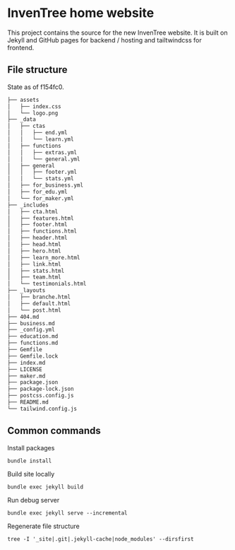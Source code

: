 # InvenTree home website
This project contains the source for the new InvenTree website.
It is built on Jekyll and GitHub pages for backend / hosting and tailtwindcss for frontend.

## File structure

State as of f154fc0.
``` bash
├── assets
│   ├── index.css
│   └── logo.png
├── _data
│   ├── ctas
│   │   ├── end.yml
│   │   └── learn.yml
│   ├── functions
│   │   ├── extras.yml
│   │   └── general.yml
│   ├── general
│   │   ├── footer.yml
│   │   └── stats.yml
│   ├── for_business.yml
│   ├── for_edu.yml
│   └── for_maker.yml
├── _includes
│   ├── cta.html
│   ├── features.html
│   ├── footer.html
│   ├── functions.html
│   ├── header.html
│   ├── head.html
│   ├── hero.html
│   ├── learn_more.html
│   ├── link.html
│   ├── stats.html
│   ├── team.html
│   └── testimonials.html
├── _layouts
│   ├── branche.html
│   ├── default.html
│   └── post.html
├── 404.md
├── business.md
├── _config.yml
├── education.md
├── functions.md
├── Gemfile
├── Gemfile.lock
├── index.md
├── LICENSE
├── maker.md
├── package.json
├── package-lock.json
├── postcss.config.js
├── README.md
└── tailwind.config.js
```

## Common commands
Install packages
```
bundle install
```

Build site locally
```
bundle exec jekyll build
```

Run debug server
```
bundle exec jekyll serve --incremental
```

Regenerate file structure
```
tree -I '_site|.git|.jekyll-cache|node_modules' --dirsfirst
```
